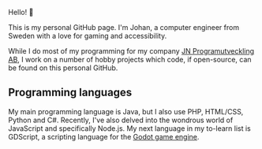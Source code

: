 Hello! :wave:

This is my personal GitHub page. I'm Johan, a computer engineer from Sweden with a love for gaming and accessibility.

While I do most of my programming for my company [JN Programutveckling AB](https://github.com/jn-programutveckling), I work on a number of hobby projects which code, if open-source, can be found on this personal GitHub.

## Programming languages

My main programming language is Java, but I also use PHP, HTML/CSS, Python and C#. Recently, I've also delved into the wondrous world of JavaScript and specifically Node.js. My next language in my to-learn list is GDScript, a scripting language for the [Godot game engine](https://godotengine.org/).